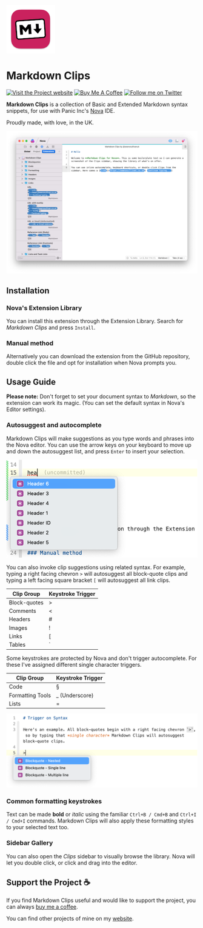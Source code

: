 ![Markdown Clips icon](https://raw.githubusercontent.com/seanosullivanuk/nova-markdownclips/main/icon-128x128.png)
# Markdown Clips

[![Visit the Project website](https://img.shields.io/badge/Markdown%20Clips-1.5-purple.svg)](https://seanosullivan.co.uk/projects/nova-markdownclips/)
[![Buy Me A Coffee](https://img.shields.io/badge/Buy%20Me%20A%20Coffee-%E2%98%95%EF%B8%8F-FFFF00)](https://www.buymeacoffee.com/seanosullivanuk)
[![Follow me on Twitter](https://img.shields.io/twitter/follow/seanosullivanuk)](https://twitter.com/seanosullivanuk)

**Markdown Clips** is a collection of Basic and Extended Markdown syntax snippets, for use with Panic Inc's [Nova](https://nova.app) IDE.

Proudly made, with love, in the UK.

![Markdown Clips for Nova](https://raw.githubusercontent.com/seanosullivanuk/nova-markdownclips/main/screenshot-clipssidebar.png "Screenshot of Nova and Markdown Clips")

## Installation

### Nova's Extension Library
You can install this extension through the Extension Library. Search for *Markdown Clips* and press `Install`.

### Manual method
Alternatively you can download the extension from the GitHub repository, double click the file and opt for installation when Nova prompts you.

## Usage Guide

**Please note:** Don't forget to set your document syntax to *Markdown*, so the extension can work its magic. (You can set the default syntax in Nova's Editor settings).


### Autosuggest and autocomplete
Markdown Clips will make suggestions as you type words and phrases into the Nova editor. You can use the arrow keys on your keyboard to move up and down the autosuggest list, and press `Enter` to insert your selection.

![Autosuggest for Nova](https://raw.githubusercontent.com/seanosullivanuk/nova-markdownclips/main/screenshot-autocomplete.png "Autocomplete example for Markdown Clips in Nova")

You can also invoke clip suggestions using related syntax. For example, typing a right facing chevron `>` will autosuggest all block-quote clips and typing a left facing square bracket `[` will autosuggest all link clips.

| Clip Group | Keystroke Trigger |
|-----------|-----------|
| Block-quotes     | > |
| Comments         | < |
| Headers          | # |
| Images           | ! |
| Links            | [ |
| Tables           | `|` (Pipe) |

Some keystrokes are protected by Nova and don't trigger autocomplete. For these I've assigned different single character triggers.

| Clip Group | Keystroke Trigger |
|-----------|-----------|
| Code              | § |
| Formatting Tools  | _ (Underscore) |
| Lists             | = |

![Markdown Clips Trigger on Syntax](https://raw.githubusercontent.com/seanosullivanuk/nova-markdownclips/main/screenshot-triggeronsyntax.png "Autosuggest example with Trigger on Syntax in Markdown Clips")

### Common formatting keystrokes
Text can be made **bold** or *italic* using the familiar `Ctrl+B / Cmd+B` and `Ctrl+I / Cmd+I` commands. Markdown Clips will also apply these formatting styles to your selected text too.

### Sidebar Gallery

You can also open the *Clips* sidebar to visually browse the library. Nova will let you double click, or click and drag into the editor.

## Support the Project ☕️

If you find Markdown Clips useful and would like to support the project, you can always [buy me a coffee](https://www.buymeacoffee.com/seanosullivanuk). 

You can find other projects of mine on my [website](https://seanosullivan.co.uk).